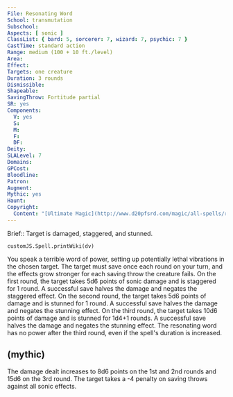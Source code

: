 ```yaml
---
File: Resonating Word
School: transmutation
Subschool: 
Aspects: [ sonic ]
ClassList: { bard: 5, sorcerer: 7, wizard: 7, psychic: 7 }
CastTime: standard action
Range: medium (100 + 10 ft./level)
Area: 
Effect: 
Targets: one creature
Duration: 3 rounds
Dismissible: 
Shapeable: 
SavingThrow: Fortitude partial
SR: yes
Components:
  V: yes
  S: 
  M: 
  F: 
  DF: 
Deity: 
SLALevel: 7
Domains: 
GPCost: 
Bloodline: 
Patron: 
Augment: 
Mythic: yes
Haunt: 
Copyright:
  Content: "[Ultimate Magic](http://www.d20pfsrd.com/magic/all-spells/r/resonating-word)"
---
```

Brief:: Target is damaged, staggered, and stunned.

```dataviewjs
customJS.Spell.printWiki(dv)
```

You speak a terrible word of power, setting up potentially lethal vibrations in the chosen target. The target must save once each round on your turn, and the effects grow stronger for each saving throw the creature fails.  On the first round, the target takes 5d6 points of sonic damage and is staggered for 1 round. A successful save halves the damage and negates the staggered effect.  On the second round, the target takes 5d6 points of damage and is stunned for 1 round. A successful save halves the damage and negates the stunning effect.  On the third round, the target takes 10d6 points of damage and is stunned for 1d4+1 rounds. A successful save halves the damage and negates the stunning effect.  The resonating word has no power after the third round, even if the spell's duration is increased.


## (mythic)

The damage dealt increases to 8d6 points on the 1st and 2nd rounds and 15d6 on the 3rd round. The target takes a -4 penalty on saving throws against all sonic effects.
